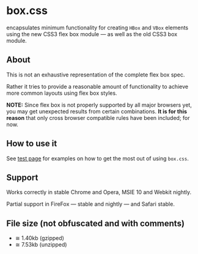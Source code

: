 # box.css

encapsulates minimum functionality for creating `HBox` and `VBox` elements using the new CSS3 flex box module — as well as the old CSS3 box module.

## About

This is not an exhaustive representation of the complete flex box spec.

Rather it tries to provide a reasonable amount of functionality to achieve more common layouts using flex box styles.

**NOTE:** Since flex box is not properly supported by all major browsers yet, you may get unexpected results from certain combinations. **It is for this reason** that only cross browser compatible rules have been included; for now.

## How to use it

See [test page](test.html) for examples on how to get the most out of using `box.css`.

## Support

Works correctly in stable Chrome and Opera, MSIE 10 and Webkit nightly.

Partial support in FireFox — stable and nightly — and Safari stable.

## File size (not obfuscated and with comments)

- ≅ 1.40kb (gzipped)
- ≅ 7.53kb (unzipped)
